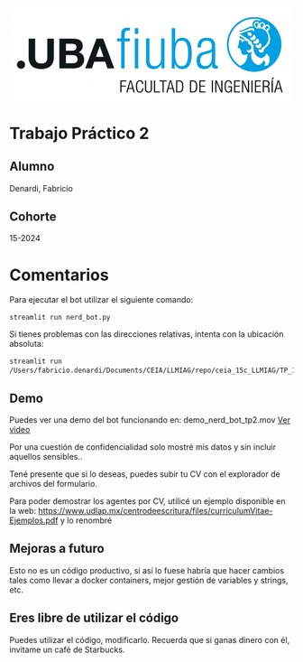 <img src="https://github.com/hernancontigiani/ceia_memorias_especializacion/raw/master/Figures/logoFIUBA.jpg" width="500" align="center">

# Trabajo Práctico 2

## Alumno
Denardi, Fabricio

## Cohorte
15-2024


# Comentarios

Para ejecutar el bot utilizar el siguiente comando:

```
streamlit run nerd_bot.py

```

Si tienes problemas con las direcciones relativas, intenta con la ubicación absoluta:
```
streamlit run /Users/fabricio.denardi/Documents/CEIA/LLMIAG/repo/ceia_15c_LLMIAG/TP_1/nerd_bot.py
```

## Demo
Puedes ver una demo del bot funcionando en: demo_nerd_bot_tp2.mov
[Ver video](demo_nerd_bot_tp2.mov)

Por una cuestión de confidencialidad solo mostré mis datos y sin incluir aquellos sensibles..

Tené presente que si lo deseas, puedes subir tu CV con el explorador de archivos del formulario.

Para poder demostrar los agentes por CV, utilicé un ejemplo disponible en la web:
https://www.udlap.mx/centrodeescritura/files/curriculumVitae-Ejemplos.pdf  y lo renombré

## Mejoras a futuro
Esto no es un código productivo, si así lo fuese habría que hacer cambios tales como llevar a docker containers, mejor gestión de variables y strings, etc.

## Eres libre de utilizar el código
Puedes utilizar el código, modificarlo. Recuerda que si ganas dinero con él, invitame un café de Starbucks.
